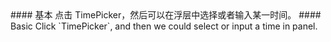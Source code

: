 <cn>
#### 基本
点击 TimePicker，然后可以在浮层中选择或者输入某一时间。
</cn>

<us>
#### Basic
Click `TimePicker`, and then we could select or input a time in panel.
</us>
